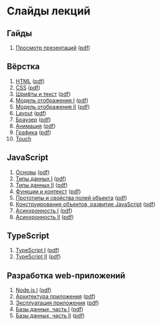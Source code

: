 # Слайды лекций

## Гайды

1. [Просмотр презентаций](https://urfu-2018.github.io/slides/guides/00-presentations/) ([pdf](https://urfu-2018.github.io/slides/guides/00-presentations/index.pdf))

## Вёрстка

1. [HTML](https://urfu-2018.github.io/slides/markup/01-html/) ([pdf](https://urfu-2018.github.io/slides/markup/01-html/index.pdf))
1. [CSS](https://urfu-2018.github.io/slides/markup/02-css/) ([pdf](https://urfu-2018.github.io/slides/markup/02-css/index.pdf))
1. [Шрифты и текст](https://urfu-2018.github.io/slides/markup/03-fonts-and-text/) ([pdf](https://urfu-2018.github.io/slides/markup/03-fonts-and-text/index.pdf))
1. [Модель отображения I](https://urfu-2018.github.io/slides/markup/04-mo-1/) ([pdf](https://urfu-2018.github.io/slides/markup/04-mo-1/index.pdf))
1. [Модель отображения II](https://urfu-2018.github.io/slides/markup/05-mo-2/) ([pdf](https://urfu-2018.github.io/slides/markup/05-mo-2/index.pdf))
1. [Layout](https://urfu-2018.github.io/slides/markup/06-layout/) ([pdf](https://urfu-2018.github.io/slides/markup/06-layout/index.pdf))
1. [Браузер](https://urfu-2018.github.io/slides/markup/07-browser/) ([pdf](https://urfu-2018.github.io/slides/markup/07-browser/index.pdf))
1. [Анимация](https://urfu-2018.github.io/slides/markup/08-animation/) ([pdf](https://urfu-2018.github.io/slides/markup/08-animation/index.pdf))
1. [Графика](https://urfu-2018.github.io/slides/markup/09-graphic/) ([pdf](https://urfu-2018.github.io/slides/markup/09-graphic/index.pdf))
1. [Touch](https://urfu-2018.github.io/slides/markup/10-touch/)

## JavaScript

1. [Основы](https://urfu-2018.github.io/slides/javascript/01-basic/) ([pdf](https://urfu-2018.github.io/slides/javascript/01-basic/index.pdf))
1. [Типы данных I](https://urfu-2018.github.io/slides/javascript/02-types/) ([pdf](https://urfu-2018.github.io/slides/javascript/02-types/index.pdf))
1. [Типы данных II](https://urfu-2018.github.io/slides/javascript/03-types/) ([pdf](https://urfu-2018.github.io/slides/javascript/03-types/index.pdf))
1. [Функции и контекст](https://urfu-2018.github.io/slides/javascript/04-functions/) ([pdf](https://urfu-2018.github.io/slides/javascript/04-functions/index.pdf))
1. [Прототипы и свойства полей объекта](https://urfu-2018.github.io/slides/javascript/05-prototypes/) ([pdf](https://urfu-2018.github.io/slides/javascript/05-prototypes/index.pdf))
1. [Конструирование объектов, развитие JavaScript](https://urfu-2018.github.io/slides/javascript/06-classes/) ([pdf](https://urfu-2018.github.io/slides/javascript/06-classes/index.pdf))
1. [Асинхронность I](https://urfu-2018.github.io/slides/javascript/07-async/) ([pdf](https://urfu-2018.github.io/slides/javascript/07-async/index.pdf))
1. [Асинхронность II](https://urfu-2018.github.io/slides/javascript/08-async-2/) ([pdf](https://urfu-2018.github.io/slides/javascript/08-async-2/index.pdf))

## TypeScript

1. [TypeScript I](https://urfu-2018.github.io/slides/javascript/09-typescript-1/) ([pdf](https://urfu-2018.github.io/slides/javascript/09-typescript-1/index.pdf))
1. [TypeScript II](https://urfu-2018.github.io/slides/javascript/10-typescript-2/) ([pdf](https://urfu-2018.github.io/slides/javascript/10-typescript-2/index.pdf))

## Разработка web-приложений

1. [Node.js I](https://urfu-2018.github.io/slides/webdev/01-nodejs/) ([pdf](https://urfu-2018.github.io/slides/webdev/01-nodejs/index.pdf))
2. [Архитектура приложения](https://urfu-2018.github.io/slides/webdev/02-express/) ([pdf](https://urfu-2018.github.io/slides/webdev/02-express/index.pdf))
3. [Эксплуатация приложения](https://urfu-2018.github.io/slides/webdev/03-operating/) ([pdf](https://urfu-2018.github.io/slides/webdev/03-operating/index.pdf))
4. [Базы данных, часть I](https://urfu-2018.github.io/slides/webdev/04-databases/) ([pdf](https://urfu-2018.github.io/slides/webdev/04-databases/index.pdf))
5. [Базы данных, часть II](https://urfu-2018.github.io/slides/webdev/05-databases/) ([pdf](https://urfu-2018.github.io/slides/webdev/05-databases/index.pdf))
